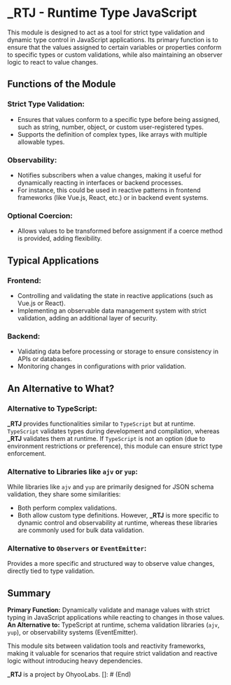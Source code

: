 # _RTJ - Runtime Type JavaScript #

This module is designed to act as a tool for strict type validation and dynamic type control in JavaScript applications. Its primary function is to ensure that the values assigned to certain variables or properties conform to specific types or custom validations, while also maintaining an observer logic to react to value changes.

## Functions of the Module

### Strict Type Validation:

 - Ensures that values conform to a specific type before being assigned, such as string, number, object, or custom user-registered types.
 - Supports the definition of complex types, like arrays with multiple allowable types.

### Observability:

 - Notifies subscribers when a value changes, making it useful for dynamically reacting in interfaces or backend processes.
 - For instance, this could be used in reactive patterns in frontend frameworks (like Vue.js, React, etc.) or in backend event systems.

### Optional Coercion:

 - Allows values to be transformed before assignment if a coerce method is provided, adding flexibility.

## Typical Applications

### Frontend:

 - Controlling and validating the state in reactive applications (such as Vue.js or React).
 - Implementing an observable data management system with strict validation, adding an additional layer of security.

### Backend:

 - Validating data before processing or storage to ensure consistency in APIs or databases.
 - Monitoring changes in configurations with prior validation.

## An Alternative to What?

### Alternative to TypeScript:

**_RTJ** provides functionalities similar to `TypeScript` but at runtime.
`TypeScript` validates types during development and compilation, whereas **_RTJ** validates them at runtime.
If `TypeScript` is not an option (due to environment restrictions or preference), this module can ensure strict type enforcement.

### Alternative to Libraries like `ajv` or `yup`:

While libraries like `ajv` and `yup` are primarily designed for JSON schema validation, they share some similarities:
 - Both perform complex validations.
 - Both allow custom type definitions.
However, **_RTJ** is more specific to dynamic control and observability at runtime, whereas these libraries are commonly used for bulk data validation.

### Alternative to `Observers` or `EventEmitter`:

Provides a more specific and structured way to observe value changes, directly tied to type validation.

## Summary

**Primary Function:** Dynamically validate and manage values with strict typing in JavaScript applications while reacting to changes in those values.
**An Alternative to:** TypeScript at runtime, schema validation libraries (`ajv`, `yup`), or observability systems (EventEmitter).

This module sits between validation tools and reactivity frameworks, making it valuable for scenarios that require strict validation and reactive logic without introducing heavy dependencies.

**_RTJ** is a project by OhyooLabs.
[]: # (End)